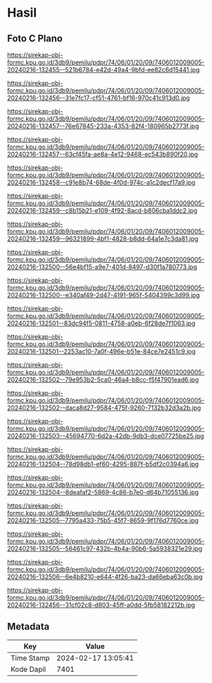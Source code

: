 # Hasil

## Foto C Plano

https://sirekap-obj-formc.kpu.go.id/3db9/pemilu/pdpr/74/06/01/20/09/7406012009005-20240216-132455--521b6784-e42d-49a4-9bfd-ee82c6d15441.jpg

https://sirekap-obj-formc.kpu.go.id/3db9/pemilu/pdpr/74/06/01/20/09/7406012009005-20240216-132456--31e7fc17-cf51-4761-bf16-970c41c913d0.jpg

https://sirekap-obj-formc.kpu.go.id/3db9/pemilu/pdpr/74/06/01/20/09/7406012009005-20240216-132457--76e67845-233a-4353-82f4-180965b2773f.jpg

https://sirekap-obj-formc.kpu.go.id/3db9/pemilu/pdpr/74/06/01/20/09/7406012009005-20240216-132457--63cf45fa-ae8a-4e12-9468-ec543b890f20.jpg

https://sirekap-obj-formc.kpu.go.id/3db9/pemilu/pdpr/74/06/01/20/09/7406012009005-20240216-132458--c91e8b74-68de-4f0d-974c-a1c2decf17a9.jpg

https://sirekap-obj-formc.kpu.go.id/3db9/pemilu/pdpr/74/06/01/20/09/7406012009005-20240216-132459--c8b15b21-e109-4f92-8acd-b806cba1ddc2.jpg

https://sirekap-obj-formc.kpu.go.id/3db9/pemilu/pdpr/74/06/01/20/09/7406012009005-20240216-132459--96321899-4bf1-4828-b8dd-64a1e7c3da81.jpg

https://sirekap-obj-formc.kpu.go.id/3db9/pemilu/pdpr/74/06/01/20/09/7406012009005-20240216-132500--56e4bf15-a9e7-401d-8497-d30f1a780773.jpg

https://sirekap-obj-formc.kpu.go.id/3db9/pemilu/pdpr/74/06/01/20/09/7406012009005-20240216-132500--e340af49-2d47-4191-965f-5404399c3d99.jpg

https://sirekap-obj-formc.kpu.go.id/3db9/pemilu/pdpr/74/06/01/20/09/7406012009005-20240216-132501--83dc94f5-0811-4758-a0eb-6f28de7f1063.jpg

https://sirekap-obj-formc.kpu.go.id/3db9/pemilu/pdpr/74/06/01/20/09/7406012009005-20240216-132501--2253ac10-7a0f-496e-b51e-84ce7e2451c9.jpg

https://sirekap-obj-formc.kpu.go.id/3db9/pemilu/pdpr/74/06/01/20/09/7406012009005-20240216-132502--79e953b2-5ca0-46a4-b8cc-f5f47901ead6.jpg

https://sirekap-obj-formc.kpu.go.id/3db9/pemilu/pdpr/74/06/01/20/09/7406012009005-20240216-132502--daca8d27-9584-475f-9260-7132b32d3a2b.jpg

https://sirekap-obj-formc.kpu.go.id/3db9/pemilu/pdpr/74/06/01/20/09/7406012009005-20240216-132503--45694770-6d2a-42db-9db3-dce07725be25.jpg

https://sirekap-obj-formc.kpu.go.id/3db9/pemilu/pdpr/74/06/01/20/09/7406012009005-20240216-132504--78d98db1-ef60-4295-887f-b5df2c0394a6.jpg

https://sirekap-obj-formc.kpu.go.id/3db9/pemilu/pdpr/74/06/01/20/09/7406012009005-20240216-132504--8deafaf2-5869-4c86-b7e0-d64b71055136.jpg

https://sirekap-obj-formc.kpu.go.id/3db9/pemilu/pdpr/74/06/01/20/09/7406012009005-20240216-132505--7795a433-75b5-45f7-8659-9f176d7760ce.jpg

https://sirekap-obj-formc.kpu.go.id/3db9/pemilu/pdpr/74/06/01/20/09/7406012009005-20240216-132505--56461c97-432b-4b4a-90b6-5a5938321e29.jpg

https://sirekap-obj-formc.kpu.go.id/3db9/pemilu/pdpr/74/06/01/20/09/7406012009005-20240216-132506--6e4b8210-e644-4f26-ba23-da66eba63c0b.jpg

https://sirekap-obj-formc.kpu.go.id/3db9/pemilu/pdpr/74/06/01/20/09/7406012009005-20240216-132456--31cf02c8-d803-45ff-a0dd-5fb58182212b.jpg


## Metadata

| Key        | Value               |
| ---------- | ------------------- |
| Time Stamp | 2024-02-17 13:05:41 |
| Kode Dapil | 7401                |




